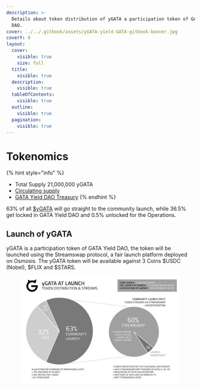 ```yaml
---
description: >-
  Details about token distribution of yGATA a participation token of GATA Yield
  DAO.
cover: ../../.gitbook/assets/yGATA-yield-GATA-gitbook-banner.jpg
coverY: 0
layout:
  cover:
    visible: true
    size: full
  title:
    visible: true
  description:
    visible: true
  tableOfContents:
    visible: true
  outline:
    visible: true
  pagination:
    visible: true
---
```


# Tokenomics



{% hint style="info" %}
* Total Supply 21,000,000 yGATA
* [Circulating supply](https://gatahub.zone/ygata) &#x20;
* [GATA Yield DAO Treasury](https://daodao.zone/dao/omniflix19z3h463xmkz66vdq8tcpk986kvecjyqxy4ywtdzu4qqe2vjyz69sy0u32r/treasury)&#x20;
{% endhint %}

63% of all [$yGATA](https://x.com/search?q=%24yGATA\&src=cashtag_click) will go straight to the community launch, while 36.5% get locked in GATA Yield DAO  and 0.5% unlocked for the Operations.&#x20;

## Launch of yGATA

yGATA is a participation token of GATA Yield DAO, the token will be launched using the Streamswap protocol, a fair launch platform deployed on Osmosis. The yGATA token will be available against 3 Coins $USDC (Nobel), $FLIX and $STARS. &#x20;

<figure><img src="../../.gitbook/assets/image (1) (1) (1) (1) (1) (1).png" alt=""><figcaption></figcaption></figure>

